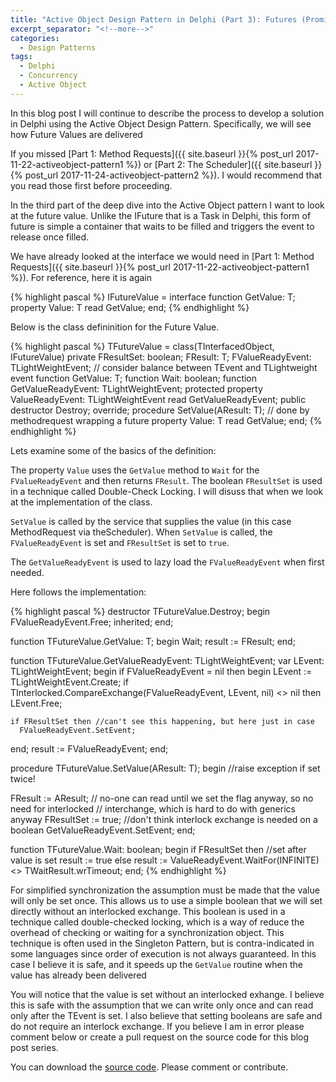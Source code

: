 ```yaml
---
title: "Active Object Design Pattern in Delphi (Part 3): Futures (Promises)"
excerpt_separator: "<!--more-->"
categories:
  - Design Patterns
tags:
  - Delphi  
  - Concurrency
  - Active Object
---
```


In this blog post I will continue to describe the process to develop a solution in Delphi using the Active Object Design Pattern. Specifically, we will see how Future Values are delivered

<!--more-->
If you missed [Part 1: Method Requests]({{ site.baseurl }}{% post_url 2017-11-22-activeobject-pattern1 %}) or [Part 2: The Scheduler]({{ site.baseurl }}{% post_url 2017-11-24-activeobject-pattern2 %}). I would recommend that you read those first before proceeding.

In the third part of the deep dive into the Active Object pattern I want to look at the future value. Unlike the IFuture that is a Task in Delphi, this form of future is simple a container that waits to be filled and triggers the event to release once filled. 

We have already looked at the interface we would need in [Part 1: Method Requests]({{ site.baseurl }}{% post_url 2017-11-22-activeobject-pattern1 %}). For reference, here it is again

{% highlight pascal %}
IFutureValue<T> = interface
  function GetValue: T;
  property Value: T read GetValue;
end;
{% endhighlight %}

Below is the class defininition for the Future Value. 

{% highlight pascal %}
TFutureValue<T> = class(TInterfacedObject, IFutureValue<T>)
private
  FResultSet: boolean;
  FResult: T;
  FValueReadyEvent: TLightWeightEvent;   // consider balance between TEvent and TLightweight event
  function GetValue: T;
  function Wait: boolean;
  function GetValueReadyEvent: TLightWeightEvent;
protected
  property ValueReadyEvent: TLightWeightEvent read GetValueReadyEvent;
public
  destructor Destroy; override;
  procedure SetValue(AResult: T); // done by methodrequest wrapping a future
  property Value: T read GetValue;
end;
{% endhighlight %}

Lets examine some of the basics of the definition:

The property `Value` uses the `GetValue` method to `Wait` for the `FValueReadyEvent` and then returns `FResult`. The boolean `FResultSet` is used in a technique called Double-Check Locking. I will disuss that when we look at the implementation of the class.

`SetValue` is called by the service that supplies the value (in this case MethodRequest via theScheduler). When `SetValue` is called, the `FValueReadyEvent` is set and `FResultSet` is set to `true`.

The `GetValueReadyEvent` is used to lazy load the `FValueReadyEvent` when first needed.

Here follows the implementation:

{% highlight pascal %}
destructor TFutureValue<T>.Destroy;
begin
  FValueReadyEvent.Free;
  inherited;
end;

function TFutureValue<T>.GetValue: T;
begin
  Wait;
  result := FResult;
end;

function TFutureValue<T>.GetValueReadyEvent: TLightWeightEvent;
var
  LEvent: TLightWeightEvent;
begin
  if FValueReadyEvent = nil then
  begin
    LEvent := TLightWeightEvent.Create;
    if TInterlocked.CompareExchange<TLightWeightEvent>(FValueReadyEvent, LEvent,
      nil) <> nil then
      LEvent.Free;

    if FResultSet then //can't see this happening, but here just in case
      FValueReadyEvent.SetEvent;
  end;
  result := FValueReadyEvent;
end;

procedure TFutureValue<T>.SetValue(AResult: T);
begin
  //raise exception if set twice!

  FResult := AResult; // no-one can read until we set the flag anyway, so no need for interlocked 
                      // interchange, which is hard to do with generics anyway
  FResultSet := true; //don't think interlock exchange is needed on a boolean
  GetValueReadyEvent.SetEvent; 
end;

function TFutureValue<T>.Wait: boolean;
begin
  if FResultSet then   //set after value is set
    result := true
  else
    result := ValueReadyEvent.WaitFor(INFINITE) <> TWaitResult.wrTimeout;
end;
{% endhighlight %}

For simplified synchronization the assumption must be made that the value will only be set once. This allows us to use a simple boolean that we will set directly without an interlocked exchange. This boolean is used in a technique called double-checked locking, which is a way of reduce the overhead of checking or waiting for a synchronization object. This technique is often used in the Singleton Pattern, but is contra-indicated in some languages since order of execution is not always guaranteed. In this case I believe it is safe, and it speeds up the `GetValue` routine when the value has already been delivered

You will notice that the value is set without an interlocked exhange. I believe this is safe with the assumption that we can write only once and can read only after the TEvent is set. I also believe that setting booleans are safe and do not require an interlock exchange. If you believe I am in error please comment below or create a pull request on the source code for this blog post series.

You can download the [source code](https://github.com/schellingerhout/active-object-delphi). Please comment or contribute.
